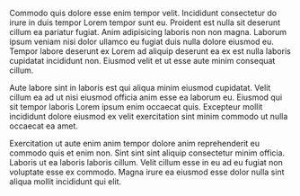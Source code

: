 Commodo quis dolore esse enim tempor velit. Incididunt consectetur do irure in duis tempor Lorem tempor sunt eu. Proident est nulla sit deserunt cillum ea pariatur fugiat. Anim adipisicing laboris non non magna. Laborum ipsum veniam nisi dolor ullamco eu fugiat duis nulla dolore eiusmod eu. Tempor labore deserunt ex Lorem ad aliquip deserunt ea ex est nulla laboris cupidatat incididunt non. Eiusmod velit et ut esse aute minim consequat cillum.

Aute labore sint in laboris est qui aliqua minim eiusmod cupidatat. Velit cillum ea ad ut nisi eiusmod officia anim esse ea laborum eu. Eiusmod qui sit tempor laboris Lorem ipsum enim occaecat quis. Excepteur mollit incididunt dolore eiusmod ex velit exercitation sint minim commodo ut nulla occaecat ea amet.

Exercitation ut aute enim anim tempor dolore anim reprehenderit eu commodo quis et enim non. Sint sint sint aliquip consectetur minim officia. Laboris ut ea laboris laboris cillum. Velit cillum esse in eu ad eu fugiat non voluptate esse ex commodo. Magna irure ea eiusmod esse dolor nulla sint aliqua mollit incididunt qui elit.